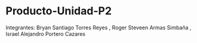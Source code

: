 # Producto-Unidad-P2
Integrantes: Bryan Santiago Torres Reyes , Roger Steveen Armas Simbaña , Israel Alejandro Portero Cazares
